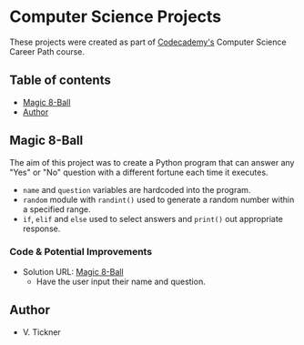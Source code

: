 # Computer Science Projects

These projects were created as part of [Codecademy's](https://www.codecademy.com) Computer Science Career Path course.

## Table of contents

- [Magic 8-Ball](#magic-8-ball)
- [Author](#author)

## Magic 8-Ball

The aim of this project was to create a Python program that can answer any "Yes" or "No" question with a different fortune each time it executes.

- `name` and `question` variables are hardcoded into the program.
- `random` module with `randint()` used to generate a random number within a specified range.
- `if`, `elif` and `else` used to select answers and `print()` out appropriate response.

### Code & Potential Improvements

- Solution URL: [Magic 8-Ball](./magic-8.py)
  - Have the user input their name and question.

## Author

- V. Tickner
